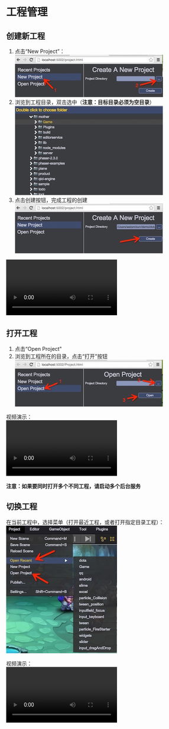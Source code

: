 # 工程管理

## 创建新工程
1. 点击“New Project”：  
  ![Create](images/create1.jpeg)  
2. 浏览到工程目录，双击选中（__注意：目标目录必须为空目录__）    
  ![Create](images/create2.jpeg)  
3. 点击创建按钮，完成工程的创建   
  ![Create](images/create3.jpeg)  

<video controls="controls" src="../video/create_project.mp4"></video>  

## 打开工程
1. 点击“Open Project"
2. 浏览到工程所在的目录，点击“打开”按钮  
  ![Open](images/open.jpeg)  

视频演示：  
<video controls="controls" src="../video/open_project.mp4"></video>  

__注意：如果要同时打开多个不同工程，请启动多个后台服务__  

## 切换工程
在当前工程中，选择菜单（打开最近工程，或者打开指定目录工程）：  
  ![Switch](images/switch.jpeg)  
 
视频演示：   
<video controls="controls" src="../video/switch_project.mp4"></video>   
  